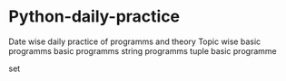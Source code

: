 # Python-daily-practice
Date wise daily practice of programms and theory
Topic wise basic programms
basic programms
string programms
tuple basic programme

set
